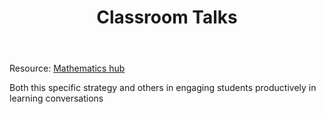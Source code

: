 ﻿---
backlinks:
- title: 'Teaching '
  url: /sense/Teaching/teaching.html
tags: teaching
title: Classroom Talks
type: note
---
Resource: [Mathematics hub](https://www.mathematicshub.edu.au/plan-teach-and-assess/teaching/teaching-strategies/classroom-talks/)

Both this specific strategy and others in engaging students productively in learning conversations